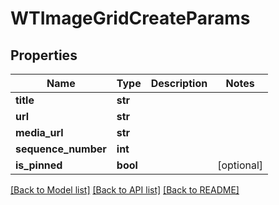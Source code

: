 # WTImageGridCreateParams


## Properties
Name | Type | Description | Notes
------------ | ------------- | ------------- | -------------
**title** | **str** |  | 
**url** | **str** |  | 
**media_url** | **str** |  | 
**sequence_number** | **int** |  | 
**is_pinned** | **bool** |  | [optional] 

[[Back to Model list]](../README.md#documentation-for-models) [[Back to API list]](../README.md#documentation-for-api-endpoints) [[Back to README]](../README.md)


